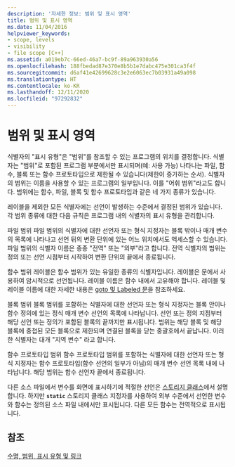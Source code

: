 ```yaml
---
description: '자세한 정보: 범위 및 표시 영역'
title: 범위 및 표시 영역
ms.date: 11/04/2016
helpviewer_keywords:
- scope, levels
- visibility
- file scope [C++]
ms.assetid: a019eb7c-66ed-46a7-bc9f-89a963930a56
ms.openlocfilehash: 188fbedad87e370e8b5b1e7dabc475e301ca3f4f
ms.sourcegitcommit: d6af41e42699628c3e2e6063ec7b03931a49a098
ms.translationtype: HT
ms.contentlocale: ko-KR
ms.lasthandoff: 12/11/2020
ms.locfileid: "97292832"
---
```

# <a name="scope-and-visibility"></a>범위 및 표시 영역

식별자의 "표시 유형"은 "범위"를 참조할 수 있는 프로그램의 위치를 결정합니다. 식별자는 "범위"로 포함된 프로그램 부분에서만 표시되며(예: 사용 가능) 나타나는 파일, 함수, 블록 또는 함수 프로토타입으로 제한될 수 있습니다(제한이 증가하는 순서). 식별자의 범위는 이름을 사용할 수 있는 프로그램의 일부입니다. 이를 "어휘 범위"라고도 합니다. 범위에는 함수, 파일, 블록 및 함수 프로토타입과 같은 네 가지 종류가 있습니다.

레이블을 제외한 모든 식별자에는 선언이 발생하는 수준에서 결정된 범위가 있습니다. 각 범위 종류에 대한 다음 규칙은 프로그램 내의 식별자의 표시 유형을 관리합니다.

파일 범위 파일 범위의 식별자에 대한 선언자 또는 형식 지정자는 블록 밖이나 매개 변수의 목록에 나타나고 선언 뒤의 변환 단위에 있는 어느 위치에서도 액세스할 수 있습니다. 파일 범위의 식별자 이름은 종종 "전역" 또는 "외부"라고 합니다. 전역 식별자의 범위는 정의 또는 선언 시점부터 시작하여 변환 단위의 끝에서 종료됩니다.

함수 범위 레이블은 함수 범위가 있는 유일한 종류의 식별자입니다. 레이블은 문에서 사용하여 암시적으로 선언됩니다. 레이블 이름은 함수 내에서 고유해야 합니다. 레이블 및 레이블 이름에 대한 자세한 내용은 [goto 및 Labeled 문](../c-language/goto-and-labeled-statements-c.md)을 참조하세요.

블록 범위 블록 범위를 포함하는 식별자에 대한 선언자 또는 형식 지정자는 블록 안이나 함수 정의에 있는 정식 매개 변수 선언의 목록에 나타납니다. 선언 또는 정의 지점부터 해당 선언 또는 정의가 포함된 블록의 끝까지만 표시됩니다. 범위는 해당 블록 및 해당 블록에 중첩된 모든 블록으로 제한되며 연결된 블록을 닫는 중괄호에서 끝납니다. 이러한 식별자는 대개 "지역 변수" 라고 합니다.

함수 프로토타입 범위 함수 프로토타입 범위를 포함하는 식별자에 대한 선언자 또는 형식 지정자는 함수 프로토타입(함수 선언의 일부가 아님)의 매개 변수 선언 목록 내에 나타납니다. 해당 범위는 함수 선언자 끝에서 종료됩니다.

다른 소스 파일에서 변수를 화면에 표시하기에 적절한 선언은 [스토리지 클래스](../c-language/c-storage-classes.md)에서 설명합니다. 하지만 **`static`** 스토리지 클래스 지정자를 사용하여 외부 수준에서 선언한 변수와 함수는 정의된 소스 파일 내에서만 표시됩니다. 다른 모든 함수는 전역적으로 표시됩니다.

## <a name="see-also"></a>참조

[수명, 범위, 표시 유형 및 링크](../c-language/lifetime-scope-visibility-and-linkage.md)
